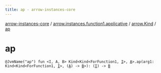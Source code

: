 ```yaml
---
title: ap - arrow-instances-core
---
```


[arrow-instances-core](../../index.html) / [arrow.instances.function1.applicative](../index.html) / [arrow.Kind](index.html) / [ap](./ap.html)

# ap

`@JvmName("ap") fun <I, A, B> Kind<Kind<ForFunction1, `[`I`](ap.html#I)`>, `[`A`](ap.html#A)`>.ap(arg1: Kind<Kind<ForFunction1, `[`I`](ap.html#I)`>, (`[`A`](ap.html#A)`) -> `[`B`](ap.html#B)`>): (`[`I`](ap.html#I)`) -> `[`B`](ap.html#B)